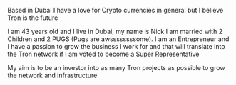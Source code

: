 Based in Dubai I have a love for Crypto currencies in general but I believe Tron is the future 

I am 43 years old and I live in Dubai, my name is Nick I am married with 2 Children and 2 PUGS (Pugs are awssssssssome). I am an Entrepreneur and I have a passion to grow the business I work for and that will translate into the Tron network if I am voted to become a Super Representative  

My aim is to be an investor into as many Tron projects as possible to grow the network and infrastructure

